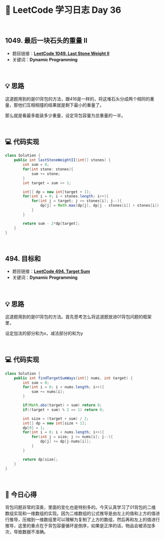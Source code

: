 # 📝 LeetCode 学习日志 Day 36

<br>

## 1049. 最后一块石头的重量 II
- 题目链接：[**LeetCode 1049. Last Stone Weight II**](https://leetcode.com/problems/last-stone-weight-ii/)
- 关键词：**Dynamic Programming**  

<br>

## 💡 思路
这道题用到的是01背包的方法，跟416是一样的，将这堆石头分成两个相同的重量，那他们互相相撞的结果就是剩下最小的重量了。

那么就是看最多能装多少重量，设定背包容量为总重量的一半。


<br>

## 💻 代码实现
```java
class Solution {
    public int lastStoneWeightII(int[] stones) {
        int sum = 0;
        for(int stone: stones){
            sum += stone;
        }
        int target = sum >> 1;

        int[] dp = new int[target + 1];
        for(int i = 0; i < stones.length; i++){
            for(int j = target; j >= stones[i]; j--){
                dp[j] = Math.max(dp[j], dp[j - stones[i]] + stones[i]);
            }
        }

        return sum - 2*dp[target];
    }
}
```

<br>

## 494. 目标和
- 题目链接：[**LeetCode 494. Target Sum**](https://leetcode.com/problems/target-sum/)
- 关键词：**Dynamic Programming**  

<br>

## 💡 思路
这道题用到的是01背包的方法。首先思考怎么将这道题放进01背包问题的框架里，

设定加法的部分和为x，减法部分的和为y


<br>

## 💻 代码实现
```java
class Solution {
    public int findTargetSumWays(int[] nums, int target) {
        int sum = 0;
        for(int i = 0; i < nums.length; i++){
            sum += nums[i];
        }

        if(Math.abs(target) > sum) return 0;
        if((target + sum) % 2 == 1) return 0;

        int size = (target + sum) / 2;
        int[] dp = new int[size + 1];
        dp[0] = 1;
        for(int i = 0; i < nums.length; i++){
            for(int j = size; j >= nums[i]; j--){
                dp[j] += dp[j-nums[i]];
            }
        }

        return dp[size];
    }
}
```

<br>

## 📝 今日心得
背包问题非常的深奥，里面的变化也是特别多的。今天认真学习了01背包的二维数组实现和一维数组的实现。因为二维数组的公式推导是由左上的值和上方的值进行推导，压缩到一维数组里可以理解为复制了上方的数组，然后再和左上的值进行推导，这里的重点在于背包容量循环是倒序，如果是正序的话，物品会被添加多次，导致数据不准确。